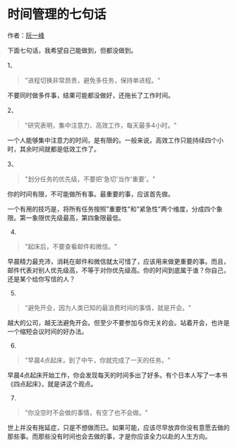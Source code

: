 # 时间管理的七句话

作者：<a href="http://www.ruanyifeng.com/blog" target="_blank">阮一峰</a>


下面七句话，我希望自己能做到，但都没做到。

1、

> "进程切换非常昂贵，避免多任务，保持单进程。"

不要同时做多件事，结果可能都没做好，还拖长了工作时间。

2、

> "研究表明，集中注意力、高效工作，每天最多4小时。"

一个人能够集中注意力的时间，是有限的。一般来说，高效工作只能持续四个小时，其余时间就都是低效工作了。

3、

> "划分任务的优先级，不要把'急切'当作'重要'。"

你的时间有限，不可能做所有事。最重要的事，应该首先做。

一个有用的技巧是，将所有任务按照"重要性"和"紧急性"两个维度，分成四个象限。第一象限优先级最高，第四象限最低。

4.

> "起床后，不要查看邮件和微信。"

早晨精力最充沛，消耗在邮件和微信就太可惜了，应该用来做更重要的事。而且，邮件代表对别人优先级高，不等于对你优先级高。你的时间到底属于谁？你自己，还是某个给你写信的人？

5.

> "避免开会，因为人类已知的最浪费时间的事情，就是开会。"

越大的公司，越无法避免开会。但至少不要参加与你无关的会。站着开会，也许是一个缩短会议时间的好办法。

6.

> "早晨4点起床，到了中午，你就完成了一天的任务。"

早晨4点起床开始工作，你会发现每天的时间多出了好多。有个日本人写了一本书《四点起床》，就是讲这个观点。

7.

> "你没空时不会做的事情，有空了也不会做。"

世上并没有拖延症，只是不想做而已。如果可能，应该尽早放弃你没有意愿去做的那些事。而那些没有时间也会去做的事，才是你应该全力以赴的人生方向。


